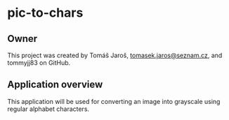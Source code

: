# pic-to-chars

## Owner
This project was created by Tomáš Jaroš, tomasek.jaros@seznam.cz, and tommyjj83 on GitHub.

## Application overview
This application will be used for converting an image into grayscale using regular alphabet characters.
